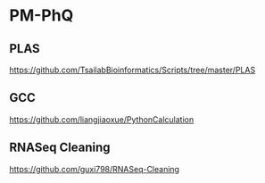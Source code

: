 # PM-PhQ

## PLAS
https://github.com/TsailabBioinformatics/Scripts/tree/master/PLAS

## GCC
https://github.com/liangjiaoxue/PythonCalculation

## RNASeq Cleaning
https://github.com/guxi798/RNASeq-Cleaning
